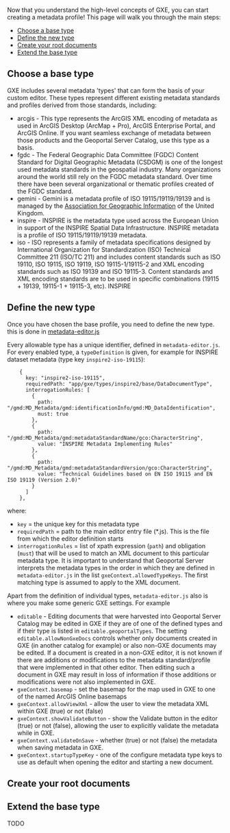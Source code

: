 Now that you understand the high-level concepts of GXE, you can start creating a metadata profile! This page will walk you through the main steps:
- [Choose a base type](#choose-a-base-type)
- [Define the new type](#define-the-new-type)
- [Create your root documents](#create-your-root-documents)
- [Extend the base type](#extend-the-base-type)

## Choose a base type

GXE includes several metadata 'types' that can form the basis of your custom editor. These types represent different existing metadata standards and profiles derived from those standards, including:
* arcgis - This type represents the ArcGIS XML encoding of metadata as used in ArcGIS Desktop (ArcMap + Pro), ArcGIS Enterprise Portal, and ArcGIS Online. If you want seamless exchange of metadata between those products and the Geoportal Server Catalog, use this type as a basis.
* fgdc - The Federal Geographic Data Committee (FGDC) Content Standard for Digital Geographic Metadata (CSDGM) is one of the longest used metadata standards in the geospatial industry. Many organizations around the world still rely on the FGDC metadata standard. Over time there have been several organizational or thematic profiles created of the FGDC standard.
* gemini - Gemini is a metadata profile of ISO 19115/19119/19139 and is managed by the [Association for Geographic Information](https://www.agi.org.uk/uk-gemini/) of the United Kingdom.
* inspire - INSPIRE is the metadata type used across the European Union in support of the INSPIRE Spatial Data Infrastructure. INSPIRE metadata is a profile of ISO 19115/19119/19139 metadata.
* iso - ISO represents a family of metadata specifications designed by International Organization for Standardization (ISO) Technical Committee 211 (ISO/TC 211) and includes content standards such as ISO 19110, ISO 19115, ISO 19119, ISO 19115-1/19115-2 and XML encoding standards such as ISO 19139 and ISO 19115-3. Content standards and XML encoding standards are to be used in specific combinations (19115 + 19139, 19115-1 + 19115-3, etc). INSPIRE 

## Define the new type

Once you have chosen the base profile, you need to define the new type. this is done in [metadata-editor.js](https://github.com/Esri/geoportal-server-catalog/blob/master/geoportal/src/main/webapp/app/context/metadata-editor.js)

Every allowable type has a unique identifier, defined in `metadata-editor.js`. For every enabled type, a `typeDefinition` is given, for example for INSPIRE dataset metadata (type key `inspire2-iso-19115`):

```
    {
      key: "inspire2-iso-19115",
      requiredPath: "app/gxe/types/inspire2/base/DataDocumentType",
      interrogationRules: [
        {
          path: "/gmd:MD_Metadata/gmd:identificationInfo/gmd:MD_DataIdentification",
          must: true
        },
        {
          path: "/gmd:MD_Metadata/gmd:metadataStandardName/gco:CharacterString",
          value: "INSPIRE Metadata Implementing Rules"
        },
        {
          path: "/gmd:MD_Metadata/gmd:metadataStandardVersion/gco:CharacterString",
          value: "Technical Guidelines based on EN ISO 19115 and EN ISO 19119 (Version 2.0)"
        }
      ]
    },
```

where:
* `key` = the unique key for this metadata type
* `requiredPath` = path to the main editor entry file (*.js). This is the file from which the editor definition starts
* `interrogationRules` = list of xpath expression (`path`) and obligation (`must`) that will be used to match an XML document to this particular metadata type. It is important to understand that Geoportal Server interprets the metadata types in the order in which they are defined in `metadata-editor.js` in the list `gxeContext.allowedTypeKeys`. The first matching type is assumed to apply to the XML document.


Apart from the definition of individual types, `metadata-editor.js` also is where you make some generic GXE settings. For example
* `editable` - Editing documents that were harvested into Geoportal Server Catalog may be edited in GXE if they are of one of the defined types and if their type is listed in `editable.geoportalTypes`. The setting `editable.allowNonGxeDocs` controls whether only documents created in GXE (in another catalog for example) or also non-GXE documents may be edited. If a document is created in a non-GXE editor, it is not known if there are additions or modifications to the metadata standard/profile that were implemented in that other editor. Then editing such a document in GXE may result in loss of information if those additions or modifications were not also implemented in GXE.
* `gxeContext.basemap` - set the basemap for the map used in GXE to one of the named ArcGIS Online basemaps
* `gxeContext.allowViewXml` - allow the user to view the metadata XML within GXE (true) or not (false)
* `gxeContext.showValidateButton` - show the Validate button in the editor (true) or not (false), allowing the user to explicitly validate the metadata while in GXE.
* `gxeContext.validateOnSave` - whether (true) or not (false) the metadata when saving metadata in GXE.
* `gxeContext.startupTypeKey` - one of the configure metadata type keys to use as default when opening the editor and starting a new document.


## Create your root documents




## Extend the base type 

TODO